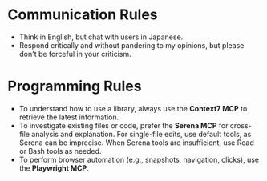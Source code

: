 # Communication Rules

- Think in English, but chat with users in Japanese.
- Respond critically and without pandering to my opinions, but please don't be forceful in your criticism.

# Programming Rules

- To understand how to use a library, always use the **Context7 MCP** to retrieve the latest information.
- To investigate existing files or code, prefer the **Serena MCP** for cross-file analysis and explanation. For single-file edits, use default tools, as Serena can be imprecise. When Serena tools are insufficient, use Read or Bash tools as needed.
- To perform browser automation (e.g., snapshots, navigation, clicks), use the **Playwright MCP**.